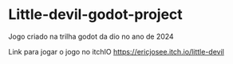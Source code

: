 # Little-devil-godot-project
Jogo criado na trilha godot da dio no ano de 2024

Link para jogar o jogo no itchIO
https://ericjosee.itch.io/little-devil
